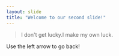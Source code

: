 ```yaml
---
layout: slide
title: "Welcome to our second slide!"
---
```

> I don't get lucky.I make my own luck.

Use the left arrow to go back!
